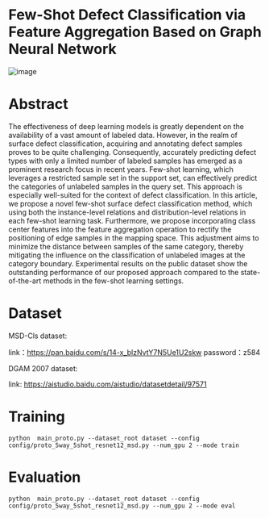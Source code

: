 # Few-Shot Defect Classification via Feature Aggregation Based on Graph Neural Network
![image](https://github.com/Harry10459/CIDnet/assets/90323751/3bafeda0-bd4c-42b5-a6cb-f886c355d3de)

# Abstract
The effectiveness of deep learning models is greatly dependent on the availability of a vast amount of labeled data. However, in the realm of surface defect classification, acquiring and annotating defect samples proves to be quite challenging. Consequently, accurately predicting defect types with only a limited number of labeled samples has emerged as a prominent research focus in recent years. Few-shot learning, which leverages a restricted sample set in the support set, can effectively predict the categories of unlabeled samples in the query set. This
approach is especially well-suited for the context of defect classification. In this article, we propose a novel few-shot surface defect classification method, which using both the instance-level relations and distribution-level relations in each few-shot learning task. Furthermore, we propose incorporating class center features into the feature aggregation operation to rectify the positioning of edge samples in the mapping space. This adjustment aims to minimize the distance between samples of the same category, thereby mitigating the influence on the classification of unlabeled images at the category boundary. Experimental results on the public dataset show the outstanding performance of our proposed approach compared to the state-of-the-art methods in the few-shot learning settings.

# Dataset
MSD-Cls dataset:

link：https://pan.baidu.com/s/14-x_blzNvtY7N5Ue1U2skw password：z584

DGAM 2007 dataset:

link: https://aistudio.baidu.com/aistudio/datasetdetail/97571

# Training
```python  main_proto.py --dataset_root dataset --config config/proto_5way_5shot_resnet12_msd.py --num_gpu 2 --mode train```

# Evaluation
```python  main_proto.py --dataset_root dataset --config config/proto_5way_5shot_resnet12_msd.py --num_gpu 2 --mode eval```
